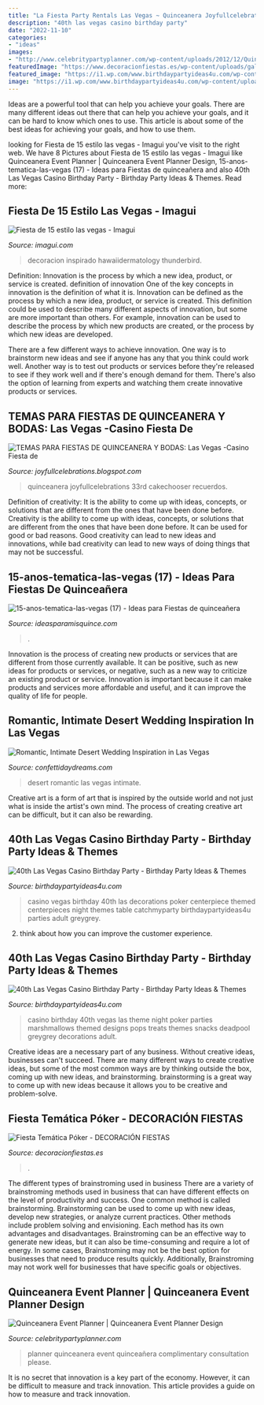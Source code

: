 ```yaml
---
title: "La Fiesta Party Rentals Las Vegas ~ Quinceanera Joyfullcelebrations 33rd Cakechooser Recuerdos"
description: "40th las vegas casino birthday party"
date: "2022-11-10"
categories:
- "ideas"
images:
- "http://www.celebritypartyplanner.com/wp-content/uploads/2012/12/Quinceanera.Party_.Planner.jpg"
featuredImage: "https://www.decoracionfiestas.es/wp-content/uploads/galletas-poker.jpg"
featured_image: "https://i1.wp.com/www.birthdaypartyideas4u.com/wp-content/uploads/2015/02/adult-40th-las-vegas-casino-birthday-party-ideas-decorations-poker-food-treat-pops.jpg"
image: "https://i1.wp.com/www.birthdaypartyideas4u.com/wp-content/uploads/2015/02/adult-40th-las-vegas-casino-birthday-party-ideas-decorations-poker-food-treat-pops.jpg"
---
```



Ideas are a powerful tool that can help you achieve your goals. There are many different ideas out there that can help you achieve your goals, and it can be hard to know which ones to use. This article is about some of the best ideas for achieving your goals, and how to use them.

	

		
looking for Fiesta de 15 estilo las vegas - Imagui you've visit to the right web. We have 8 Pictures about Fiesta de 15 estilo las vegas - Imagui like Quinceanera Event Planner | Quinceanera Event Planner Design, 15-anos-tematica-las-vegas (17) - Ideas para Fiestas de quinceañera and also 40th Las Vegas Casino Birthday Party - Birthday Party Ideas &amp; Themes. Read more:
		
    
## Fiesta De 15 Estilo Las Vegas - Imagui

<img loading=lazy src="http://4.bp.blogspot.com/-dk8CsjFe1to/UTSgrfwylsI/AAAAAAAAADY/BrtX0PVLabQ/s1600/vega.jpg" onerror="this.onerror=null;this.src='https://tse2.mm.bing.net/th?id=OIP.u3TDCwf10X55w7ia31vIwwAAAA&amp;pid=15.1';" alt="Fiesta de 15 estilo las vegas - Imagui">

_Source: imagui.com_

>decoracion inspirado hawaiidermatology thunderbird. 

	

Definition: Innovation is the process by which a new idea, product, or service is created.
definition of innovation
One of the key concepts in innovation is the definition of what it is. Innovation can be defined as the process by which a new idea, product, or service is created. This definition could be used to describe many different aspects of innovation, but some are more important than others. For example, innovation can be used to describe the process by which new products are created, or the process by which new ideas are developed.

There are a few different ways to achieve innovation. One way is to brainstorm new ideas and see if anyone has any that you think could work well. Another way is to test out products or services before they're released to see if they work well and if there's enough demand for them. There's also the option of learning from experts and watching them create innovative products or services.

    
## TEMAS PARA FIESTAS DE QUINCEANERA Y BODAS: Las Vegas -Casino Fiesta De

<img loading=lazy src="http://2.bp.blogspot.com/-FWGUfXT2ayc/U16MPcSlqLI/AAAAAAAACFU/2-P_eOeg9cs/s1600/c9ad607668a79f96e0fbfeb3621ee81d.jpg" onerror="this.onerror=null;this.src='https://tse2.mm.bing.net/th?id=OIP.IvltCSdgCF3GYth-uIBHcQAAAA&amp;pid=15.1';" alt="TEMAS PARA FIESTAS DE QUINCEANERA Y BODAS: Las Vegas -Casino Fiesta de">

_Source: joyfullcelebrations.blogspot.com_

>quinceanera joyfullcelebrations 33rd cakechooser recuerdos. 

	

Definition of creativity: It is the ability to come up with ideas, concepts, or solutions that are different from the ones that have been done before.
Creativity is the ability to come up with ideas, concepts, or solutions that are different from the ones that have been done before. It can be used for good or bad reasons. Good creativity can lead to new ideas and innovations, while bad creativity can lead to new ways of doing things that may not be successful.

    
## 15-anos-tematica-las-vegas (17) - Ideas Para Fiestas De Quinceañera

<img loading=lazy src="https://ideasparamisquince.com/wp-content/uploads/2017/07/15-anos-tematica-las-vegas-17.jpg" onerror="this.onerror=null;this.src='https://tse4.mm.bing.net/th?id=OIP.ITESa8BriVzRT43NOAgNNwHaHa&amp;pid=15.1';" alt="15-anos-tematica-las-vegas (17) - Ideas para Fiestas de quinceañera">

_Source: ideasparamisquince.com_

>. 

	

Innovation is the process of creating new products or services that are different from those currently available. It can be positive, such as new ideas for products or services, or negative, such as a new way to criticize an existing product or service. Innovation is important because it can make products and services more affordable and useful, and it can improve the quality of life for people.

    
## Romantic, Intimate Desert Wedding Inspiration In Las Vegas

<img loading=lazy src="https://confettidaydreams.com/wp-content/uploads/2019/07/Romantic-desert-wedding-Las-Vegas105.jpg" onerror="this.onerror=null;this.src='https://tse4.mm.bing.net/th?id=OIP.CJBJtITFm-BSinZ-A4OKZQHaE8&amp;pid=15.1';" alt="Romantic, Intimate Desert Wedding Inspiration in Las Vegas">

_Source: confettidaydreams.com_

>desert romantic las vegas intimate. 

	

Creative art is a form of art that is inspired by the outside world and not just what is inside the artist's own mind. The process of creating creative art can be difficult, but it can also be rewarding.

    
## 40th Las Vegas Casino Birthday Party - Birthday Party Ideas &amp; Themes

<img loading=lazy src="http://i1.wp.com/www.birthdaypartyideas4u.com/wp-content/uploads/2015/02/adult-40th-las-vegas-casino-birthday-party-ideas-decorations-poker-centerpiece.jpg" onerror="this.onerror=null;this.src='https://tse1.mm.bing.net/th?id=OIP.jqTm6tqg_3YWtYoyLiPfzwHaE7&amp;pid=15.1';" alt="40th Las Vegas Casino Birthday Party - Birthday Party Ideas &amp; Themes">

_Source: birthdaypartyideas4u.com_

>casino vegas birthday 40th las decorations poker centerpiece themed centerpieces night themes table catchmyparty birthdaypartyideas4u parties adult greygrey. 

	

2. think about how you can improve the customer experience.

    
## 40th Las Vegas Casino Birthday Party - Birthday Party Ideas &amp; Themes

<img loading=lazy src="https://i1.wp.com/www.birthdaypartyideas4u.com/wp-content/uploads/2015/02/adult-40th-las-vegas-casino-birthday-party-ideas-decorations-poker-food-treat-pops.jpg" onerror="this.onerror=null;this.src='https://tse3.mm.bing.net/th?id=OIP.c-e2oLIoT0pBe7ty2GycPgHaLH&amp;pid=15.1';" alt="40th Las Vegas Casino Birthday Party - Birthday Party Ideas &amp; Themes">

_Source: birthdaypartyideas4u.com_

>casino birthday 40th vegas las theme night poker parties marshmallows themed designs pops treats themes snacks deadpool greygrey decorations adult. 

	

Creative ideas are a necessary part of any business. Without creative ideas, businesses can't succeed. There are many different ways to create creative ideas, but some of the most common ways are by thinking outside the box, coming up with new ideas, and brainstorming. brainstorming is a great way to come up with new ideas because it allows you to be creative and problem-solve.

    
## Fiesta Temática Póker - DECORACIÓN FIESTAS

<img loading=lazy src="https://www.decoracionfiestas.es/wp-content/uploads/galletas-poker.jpg" onerror="this.onerror=null;this.src='https://tse4.mm.bing.net/th?id=OIP.N1VX7dBmGB_XILvQRzkgCAHaE8&amp;pid=15.1';" alt="Fiesta Temática Póker - DECORACIÓN FIESTAS">

_Source: decoracionfiestas.es_

>. 

	

The different types of brainstroming used in business
There are a variety of brainstroming methods used in business that can have different effects on the level of productivity and success. One common method is called brainstorming. Brainstorming can be used to come up with new ideas, develop new strategies, or analyze current practices. Other methods include problem solving and envisioning. Each method has its own advantages and disadvantages.
Brainstroming can be an effective way to generate new ideas, but it can also be time-consuming and require a lot of energy. In some cases, Brainstroming may not be the best option for businesses that need to produce results quickly. Additionally, Brainstroming may not work well for businesses that have specific goals or objectives.

    
## Quinceanera Event Planner | Quinceanera Event Planner Design

<img loading=lazy src="http://www.celebritypartyplanner.com/wp-content/uploads/2012/12/Quinceanera.Party_.Planner.jpg" onerror="this.onerror=null;this.src='https://tse3.mm.bing.net/th?id=OIP.kGnxeoszCwNImcW-TawLMgHaGk&amp;pid=15.1';" alt="Quinceanera Event Planner | Quinceanera Event Planner Design">

_Source: celebritypartyplanner.com_

>planner quinceanera event quinceañera complimentary consultation please. 

	

It is no secret that innovation is a key part of the economy. However, it can be difficult to measure and track innovation. This article provides a guide on how to measure and track innovation.

